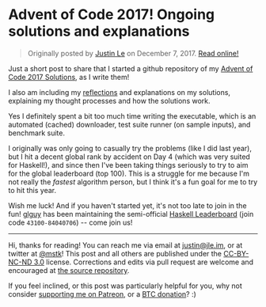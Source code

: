 Advent of Code 2017! Ongoing solutions and explanations
=======================================================

> Originally posted by [Justin Le](https://blog.jle.im/) on December 7, 2017.
> [Read online!](https://blog.jle.im/entry/advent-of-code-2017.html)

Just a short post to share that I started a github repository of my [Advent of
Code 2017 Solutions](https://github.com/mstksg/advent-of-code-2017), as I write
them!

I also am including my
[reflections](https://github.com/mstksg/advent-of-code-2017/blob/master/reflections.md)
and explanations on my solutions, explaining my thought processes and how the
solutions work.

Yes I definitely spent a bit too much time writing the executable, which is an
automated (cached) downloader, test suite runner (on sample inputs), and
benchmark suite.

I originally was only going to casually try the problems (like I did last year),
but I hit a decent global rank by accident on Day 4 (which was very suited for
Haskell!), and since then I've been taking things seriously to try to aim for
the global leaderboard (top 100). This is a struggle for me because I'm not
really the *fastest* algorithm person, but I think it's a fun goal for me to try
to hit this year.

Wish me luck! And if you haven't started yet, it's not too late to join in the
fun! [glguy](https://twitter.com/glguy) has been maintaining the semi-official
[Haskell Leaderboard](adventofcode.com/2017/leaderboard/private) (join code
`43100-84040706`) -- come join us!

--------------------------------------------------------------------------------

Hi, thanks for reading! You can reach me via email at <justin@jle.im>, or at
twitter at [\@mstk](https://twitter.com/mstk)! This post and all others are
published under the [CC-BY-NC-ND
3.0](https://creativecommons.org/licenses/by-nc-nd/3.0/) license. Corrections
and edits via pull request are welcome and encouraged at [the source
repository](https://github.com/mstksg/inCode).

If you feel inclined, or this post was particularly helpful for you, why not
consider [supporting me on Patreon](https://www.patreon.com/justinle/overview),
or a [BTC donation](bitcoin:3D7rmAYgbDnp4gp4rf22THsGt74fNucPDU)? :)

